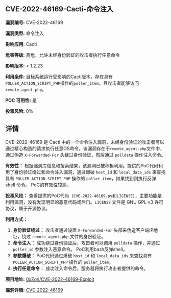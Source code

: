 ## CVE-2022-46169-Cacti-命令注入

**漏洞编号:** CVE-2022-46169

**漏洞类型:** 命令注入

**影响应用:** Cacti

**危害等级:** 高危，允许未经身份验证的攻击者执行任意命令

**影响版本:** < 1.2.23

**利用条件:** 目标系统运行受影响的Cacti版本，存在具有`POLLER_ACTION_SCRIPT_PHP`操作的`poller_item`，且攻击者能够访问`remote_agent.php`。

**POC 可用性:** 是

**投毒风险:** 0%

## 详情

CVE-2022-46169 是 Cacti 中的一个命令注入漏洞，未经身份验证的攻击者可以通过精心构造的请求执行任意OS命令。该漏洞存在于`remote_agent.php`文件中，通过伪造 `X-Forwarded-For` 头绕过身份验证，然后通过 `polldata` 操作注入命令。 

**有效性：**
根据漏洞库信息和搜索结果，该漏洞已被积极利用。提供的PoC代码利用了身份验证绕过和命令注入漏洞，通过爆破 `host_id` 和 `local_data_ids` 来查找具有 `POLLER_ACTION_SCRIPT_PHP` 操作的 `poller_item`，如果找到则执行反弹 shell 命令。  PoC的有效性较高。

**投毒风险：**
查看提供的PoC代码（`CVE-2022-46169.py`和`LICENSE`），主要功能是利用漏洞，没有发现明显的恶意代码或后门。`LICENSE` 文件是 GNU GPL v3 许可协议，属于开源协议。

**利用方式：**
1.  **身份验证绕过：** 攻击者通过设置 `X-Forwarded-For` 头部来伪造客户端IP地址，绕过 `remote_agent.php` 文件的身份验证。
2.  **命令注入：** 成功绕过身份验证后，攻击者可以调用 `polldata` 操作，并通过 `poller_id` 参数注入恶意命令。  PoC利用bash反弹shell。
3.  **参数爆破：** PoC代码通过爆破 `host_id` 和 `local_data_ids` 来查找具有 `POLLER_ACTION_SCRIPT_PHP` 操作的 `poller_item`。
4.  **执行任意命令：** 成功注入命令后，服务器将执行攻击者提供的命令。

**项目地址:** [0xZon/CVE-2022-46169-Exploit](https://github.com/0xZon/CVE-2022-46169-Exploit)

**漏洞详情:** [CVE-2022-46169](https://nvd.nist.gov/vuln/detail/CVE-2022-46169)